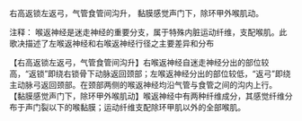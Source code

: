右高返锁左返弓，气管食管间沟升，
黏膜感觉声门下，除环甲外喉肌动。

注释：
喉返神经是迷走神经的重要分支，属于特殊内脏运动纤维，支配喉肌。此歌决描述了左喉返神经和右喉返神经行径之主要差异和分布

【右高返锁左返弓，气管食管间沟升】右喉返神经自迷走神经分出的部位较高，“返锁”即绕右锁骨下动脉返回颈部；左喉返神经分出的部位较低，“返弓”即绕主动脉弓返回颈部。在颈部两侧的喉返神经均沿气管与食管之间的沟内上行。
【黏膜感觉声门下，除环甲外喉肌动】喉返神经中有两种纤维成分，其感觉纤维分布于声门裂以下的喉黏膜；运动纤维支配除环甲肌以外的全部喉肌。
